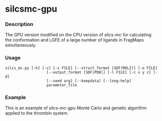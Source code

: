 # silcsmc-gpu

### Description
The GPU version modified on the CPU version of silcs-mc for calculating the conformation and LGFE of a large number of ligands in FragMaps simultaneously.

### Usage
```
silcs_mc.py [-h] [-v] [-s FILE] [--struct_format [SDF|MOL2]] [-o FILE]
                   [--output_format [SDF|PDB]] [-l FILE] [-c x y z] [-d]
                   [--seed arg] [--keepdata] [--long-help]
                   parameter_file
```

### Example
This is an example of silcs-mc-gpu Monte Carlo and genetic algorithm applied to the thrombin system.
